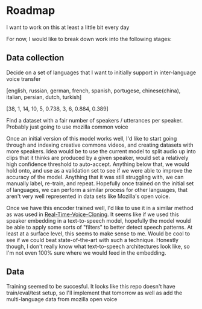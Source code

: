 # Roadmap

I want to work on this at least a little bit every day

For now, I would like to break down work into the following stages:

## Data collection

Decide on a set of languages that I want to initially support in inter-language voice transfer

[english, russian, german, french, spanish, portugese, chinese(china), italian, persian, dutch, turkish]

[38, 1, 14, 10, 5, 0.738, 3, 6, 0.884, 0.389]

Find a dataset with a fair number of speakers / utterances per speaker. Probably just going to use mozilla common voice

Once an initial version of this model works well, I'd like to start going through and indexing creative commons videos, and creating datasets with more
speakers. Idea would be to use the current model to split audio up into clips that it thinks are produced by a given speaker, would set a relatively high
confidence threshold to auto-accept. Anything below that, we would hold onto, and use as a validation set to see if we were able to improve the accuracy of the model.
Anything that it was still struggling with, we can manually label, re-train, and repeat. Hopefully once trained on the initial set of languages, we can
perform a similar process for other languages, that aren't very well represented in data sets like Mozilla's open voice.

Once we have this encoder trained well, I'd like to use it in a similar method as was used in 
[Real-Time-Voice-Cloning](https://github.com/CorentinJ/Real-Time-Voice-Cloning). It seems like if we used this speaker embedding in a text-to-speech
model, hopefully the model would be able to apply some sorts of "filters" to better detect speech patterns. At least at a surface level,
this seems to make sense to me. Would be cool to see if we could beat state-of-the-art with such a technique. Honestly though, I don't really know
what text-to-speech architectures look like, so I'm not even 100% sure where we would feed in the embedding.

## Data

Training seemed to be succesful. It looks like this repo doesn't have train/eval/test setup, so I'll implement that tomorrow as well as add
the multi-language data from mozilla open voice